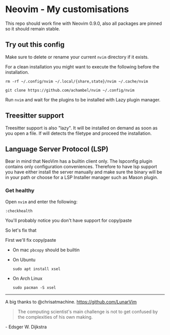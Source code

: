 # Neovim - My customisations

This repo should work fine with Neovim 0.9.0, also all packages are pinned so it should remain stable.

## Try out this config

Make sure to delete or rename your current `nvim` directory if it exists.

For a clean installation you might want to execute the following before the installation.

```
rm -rf ~/.config/nvim ~/.local/{share,state}/nvim ~/.cache/nvim
```

```
git clone https://github.com/achambel/nvim ~/.config/nvim
```

Run `nvim` and wait for the plugins to be installed with Lazy plugin manager.

## Treesitter support
Treesitter support is also "lazy". It will be installed on demand as soon as you open a file. 
If will detects the filetype and proceed the installation.

## Language Server Protocol (LSP)
Bear in mind that NeoVim has a builtin client only. The lspconfig plugin contains only configuration conveniences.
Therefore to have lsp support you have either install the server manually and make sure the binary will be in your path
or choose for a LSP Installer manager such as Mason plugin.

### Get healthy

Open `nvim` and enter the following:

```
:checkhealth
```

You'll probably notice you don't have support for copy/paste

So let's fix that

First we'll fix copy/paste

- On mac `pbcopy` should be builtin

- On Ubuntu

  ```
  sudo apt install xsel
  ```

- On Arch Linux

  ```
  sudo pacman -S xsel
  ```

---

A big thanks to @chrisatmachine. https://github.com/LunarVim

> The computing scientist's main challenge is not to get confused by the complexities of his own making.

\- Edsger W. Dijkstra
